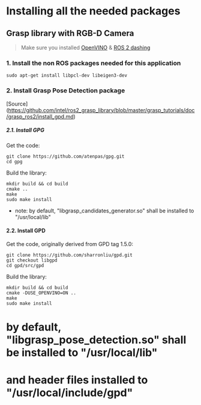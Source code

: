 # Installing all the needed packages

## Grasp library with RGB-D Camera
>Make sure you installed [OpenVINO](https://github.com/mattijsk14/BinPicking/blob/main/Installation/2%20-%20Install%20OpenVINO.md) & [ROS 2 dashing](https://github.com/mattijsk14/BinPicking/blob/main/Installation/1%20-%20Install%20ROS%202.md)

### 1. Install the non ROS packages needed for this application
```
sudo apt-get install libpcl-dev libeigen3-dev
```

### 2. Install Grasp Pose Detection package 
[Source] (https://github.com/intel/ros2_grasp_library/blob/master/grasp_tutorials/doc/grasp_ros2/install_gpd.md)

##### 2.1. Install GPG
Get the code:
```
git clone https://github.com/atenpas/gpg.git
cd gpg
```
Build the library:
```
mkdir build && cd build
cmake ..
make
sudo make install
```
- note: by default, "libgrasp_candidates_generator.so" shall be installed to "/usr/local/lib"

#### 2.2. Install GPD
Get the code, originally derived from GPD tag 1.5.0:
```
git clone https://github.com/sharronliu/gpd.git
git checkout libgpd
cd gpd/src/gpd
```
Build the library:
```
mkdir build && cd build
cmake -DUSE_OPENVINO=ON ..
make
sudo make install
```
# by default, "libgrasp_pose_detection.so" shall be installed to "/usr/local/lib"
# and header files installed to "/usr/local/include/gpd"


